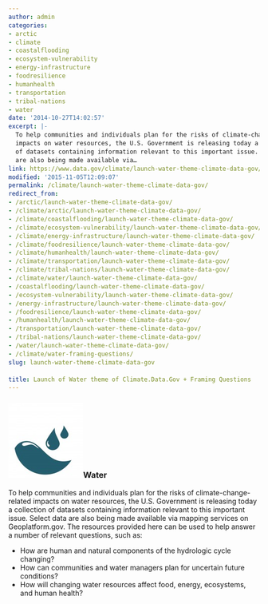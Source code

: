 ```yaml
---
author: admin
categories:
- arctic
- climate
- coastalflooding
- ecosystem-vulnerability
- energy-infrastructure
- foodresilience
- humanhealth
- transportation
- tribal-nations
- water
date: '2014-10-27T14:02:57'
excerpt: |-
  To help communities and individuals plan for the risks of climate-change-related
  impacts on water resources, the U.S. Government is releasing today a collection
  of datasets containing information relevant to this important issue. Select data
  are also being made available via…
link: https://www.data.gov/climate/launch-water-theme-climate-data-gov/
modified: '2015-11-05T12:09:07'
permalink: /climate/launch-water-theme-climate-data-gov/
redirect_from:
- /arctic/launch-water-theme-climate-data-gov/
- /climate/arctic/launch-water-theme-climate-data-gov/
- /climate/coastalflooding/launch-water-theme-climate-data-gov/
- /climate/ecosystem-vulnerability/launch-water-theme-climate-data-gov/
- /climate/energy-infrastructure/launch-water-theme-climate-data-gov/
- /climate/foodresilience/launch-water-theme-climate-data-gov/
- /climate/humanhealth/launch-water-theme-climate-data-gov/
- /climate/transportation/launch-water-theme-climate-data-gov/
- /climate/tribal-nations/launch-water-theme-climate-data-gov/
- /climate/water/launch-water-theme-climate-data-gov/
- /coastalflooding/launch-water-theme-climate-data-gov/
- /ecosystem-vulnerability/launch-water-theme-climate-data-gov/
- /energy-infrastructure/launch-water-theme-climate-data-gov/
- /foodresilience/launch-water-theme-climate-data-gov/
- /humanhealth/launch-water-theme-climate-data-gov/
- /transportation/launch-water-theme-climate-data-gov/
- /tribal-nations/launch-water-theme-climate-data-gov/
- /water/launch-water-theme-climate-data-gov/
- /climate/water-framing-questions/
slug: launch-water-theme-climate-data-gov

title: Launch of Water theme of Climate.Data.Gov + Framing Questions
---
```


### ![toolkit_water](/img/toolkit_water-150x150.jpg)Water

To help communities and individuals plan for the risks of climate-change-related impacts on water resources, the U.S. Government is releasing today a collection of datasets containing information relevant to this important issue. Select data are also being made available via mapping services on Geoplatform.gov. The resources provided here can be used to help answer a number of relevant questions, such as:

* How are human and natural components of the hydrologic cycle changing?
* How can communities and water managers plan for uncertain future conditions?
* How will changing water resources affect food, energy, ecosystems, and human health?
